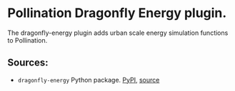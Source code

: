 # Pollination Dragonfly Energy plugin.

The dragonfly-energy plugin adds urban scale energy simulation functions to Pollination.

## Sources:

- `dragonfly-energy` Python package. [PyPI](https://pypi.org/project/dragonfly-energy/), [source](https://github.com/ladybug-tools/dragonfly-energy)
